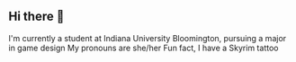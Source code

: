 ## Hi there 👋

I'm currently a student at Indiana University Bloomington, pursuing a major in game design
My pronouns are she/her
Fun fact, I have a Skyrim tattoo
